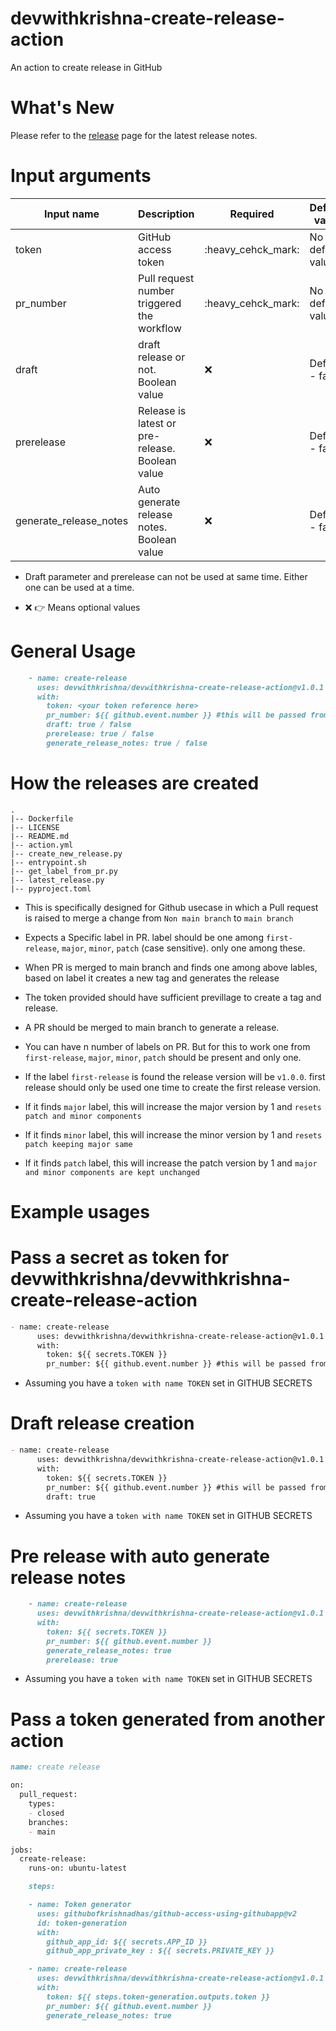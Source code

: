 # devwithkrishna-create-release-action
An action to create release in GitHub

# What's New

Please refer to the [release](https://github.com/devwithkrishna/devwithkrishna-create-release-action/releases) page for the latest release notes.

# Input arguments

| Input name             | Description                                     | Required           | Default value    |
|------------------------|-------------------------------------------------|--------------------|------------------|
| token                  | GitHub access token                             | :heavy_cehck_mark: | No default value | 
| pr_number              | Pull request number triggered the workflow      | :heavy_cehck_mark: | No default value |
| draft                  | draft release or not. Boolean value             | ❌                  | Default - false |
| prerelease             | Release is latest or pre-release. Boolean value | ❌ | Default - false |
| generate_release_notes | Auto generate release notes. Boolean value      | ❌ | Default - false |

* Draft parameter and prerelease can not be used at same time. Either one can be used at a time.

* ❌ 👉 Means optional values

# General Usage 

```markdown
    - name: create-release
      uses: devwithkrishna/devwithkrishna-create-release-action@v1.0.1
      with:
        token: <your token reference here>
        pr_number: ${{ github.event.number }} #this will be passed from workflow 
        draft: true / false
        prerelease: true / false
        generate_release_notes: true / false
```

# How the releases are created
```shell
.
|-- Dockerfile
|-- LICENSE
|-- README.md
|-- action.yml
|-- create_new_release.py
|-- entrypoint.sh
|-- get_label_from_pr.py
|-- latest_release.py
|-- pyproject.toml
```

* This is specifically designed for Github usecase in which a Pull request is raised to merge a change from `Non main branch` to `main branch`

* Expects a Specific label in PR. label should be one among `first-release`, `major`, `minor`, `patch` (case sensitive). only one among these.

* When PR is merged to main branch and finds one among above lables, based on label it creates a new tag and generates the release

* The token provided should have sufficient previllage to create a tag and release.

* A PR should be merged to main branch to generate a release.

* You can have n number of labels on PR. But for this to work one from `first-release`, `major`, `minor`, `patch` should be present and only one.

* If the label `first-release` is found the release version will be `v1.0.0`. first release should only be used one time to create the first release version.

* If it finds `major` label, this will increase the major version by 1 and `resets patch and minor components`

* If it finds `minor` label, this will increase the minor version by 1 and `resets patch keeping major same`

* If it finds `patch` label, this will increase the patch version by 1 and `major and minor components are kept unchanged`

# Example usages

# Pass a secret as token for devwithkrishna/devwithkrishna-create-release-action 

```markdown
- name: create-release
      uses: devwithkrishna/devwithkrishna-create-release-action@v1.0.1
      with:
        token: ${{ secrets.TOKEN }}
        pr_number: ${{ github.event.number }} #this will be passed from workflow 
```
* Assuming you have a `token with name TOKEN` set in GITHUB SECRETS  

# Draft release creation

```markdown
- name: create-release
      uses: devwithkrishna/devwithkrishna-create-release-action@v1.0.1
      with:
        token: ${{ secrets.TOKEN }}
        pr_number: ${{ github.event.number }} #this will be passed from workflow 
        draft: true
```
* Assuming you have a `token with name TOKEN` set in GITHUB SECRETS

# Pre release with auto generate release notes

```markdown
    - name: create-release
      uses: devwithkrishna/devwithkrishna-create-release-action@v1.0.1
      with:
        token: ${{ secrets.TOKEN }}
        pr_number: ${{ github.event.number }}
        generate_release_notes: true
        prerelease: true
```
* Assuming you have a `token with name TOKEN` set in GITHUB SECRETS


# Pass a token generated from another action

```markdown
name: create release

on:
  pull_request:
    types:
    - closed
    branches:
    - main

jobs:
  create-release:
    runs-on: ubuntu-latest

    steps:

    - name: Token generator
      uses: githubofkrishnadhas/github-access-using-githubapp@v2
      id: token-generation
      with:
        github_app_id: ${{ secrets.APP_ID }}
        github_app_private_key : ${{ secrets.PRIVATE_KEY }}

    - name: create-release
      uses: devwithkrishna/devwithkrishna-create-release-action@v1.0.1
      with:
        token: ${{ steps.token-generation.outputs.token }}
        pr_number: ${{ github.event.number }}
        generate_release_notes: true
```
